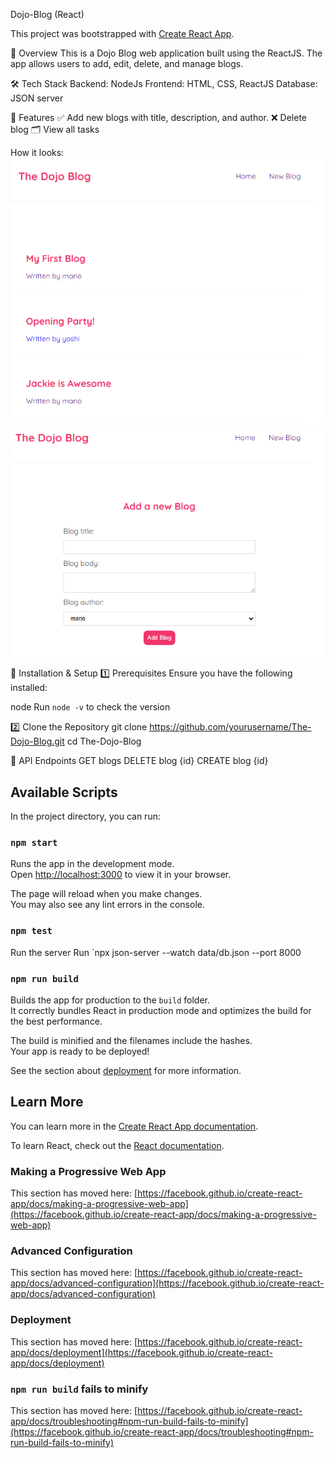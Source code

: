 Dojo-Blog (React)

This project was bootstrapped with [Create React App](https://github.com/facebook/create-react-app).

📌 Overview
This is a Dojo Blog web application built using the ReactJS. The app allows users to add, edit, delete, and manage blogs.

🛠️ Tech Stack
Backend: NodeJs
Frontend: HTML, CSS, ReactJS
Database: JSON server

🚀 Features
✅ Add new blogs with title, description, and author.
❌ Delete blog
🗂️ View all tasks

How it looks:
![Example Screenshot](src/Images/dojo1.png)
![Example Screenshot](src/Images/dojo2.png)

🔧 Installation & Setup
1️⃣ Prerequisites
Ensure you have the following installed:

node 
Run `node -v` to check the version

2️⃣ Clone the Repository
git clone https://github.com/yourusername/The-Dojo-Blog.git
cd The-Dojo-Blog

📌 API Endpoints
GET blogs
DELETE blog {id}
CREATE blog {id}

## Available Scripts
In the project directory, you can run:

### `npm start`

Runs the app in the development mode.\
Open [http://localhost:3000](http://localhost:3000) to view it in your browser.

The page will reload when you make changes.\
You may also see any lint errors in the console.

### `npm test`

Run the server
Run `npx json-server --watch data/db.json --port 8000

### `npm run build`

Builds the app for production to the `build` folder.\
It correctly bundles React in production mode and optimizes the build for the best performance.

The build is minified and the filenames include the hashes.\
Your app is ready to be deployed!

See the section about [deployment](https://facebook.github.io/create-react-app/docs/deployment) for more information.

## Learn More

You can learn more in the [Create React App documentation](https://facebook.github.io/create-react-app/docs/getting-started).

To learn React, check out the [React documentation](https://reactjs.org/).

### Making a Progressive Web App

This section has moved here: [https://facebook.github.io/create-react-app/docs/making-a-progressive-web-app](https://facebook.github.io/create-react-app/docs/making-a-progressive-web-app)

### Advanced Configuration

This section has moved here: [https://facebook.github.io/create-react-app/docs/advanced-configuration](https://facebook.github.io/create-react-app/docs/advanced-configuration)

### Deployment

This section has moved here: [https://facebook.github.io/create-react-app/docs/deployment](https://facebook.github.io/create-react-app/docs/deployment)

### `npm run build` fails to minify

This section has moved here: [https://facebook.github.io/create-react-app/docs/troubleshooting#npm-run-build-fails-to-minify](https://facebook.github.io/create-react-app/docs/troubleshooting#npm-run-build-fails-to-minify)
